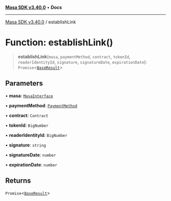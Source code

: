 [**Masa SDK v3.40.0**](../README.md) • **Docs**

***

[Masa SDK v3.40.0](../globals.md) / establishLink

# Function: establishLink()

> **establishLink**(`masa`, `paymentMethod`, `contract`, `tokenId`, `readerIdentityId`, `signature`, `signatureDate`, `expirationDate`): `Promise`\<[`BaseResult`](../interfaces/BaseResult.md)\>

## Parameters

• **masa**: [`MasaInterface`](../interfaces/MasaInterface.md)

• **paymentMethod**: [`PaymentMethod`](../type-aliases/PaymentMethod.md)

• **contract**: `Contract`

• **tokenId**: `BigNumber`

• **readerIdentityId**: `BigNumber`

• **signature**: `string`

• **signatureDate**: `number`

• **expirationDate**: `number`

## Returns

`Promise`\<[`BaseResult`](../interfaces/BaseResult.md)\>
